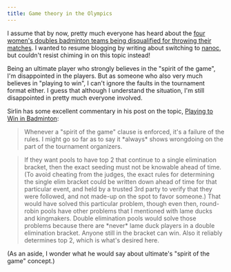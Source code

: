```yaml
---
title: Game theory in the Olympics
---
```

I assume that by now, pretty much everyone has heard about the [four women's doubles badminton teams being disqualified for throwing their matches](http://www.nbcolympics.com/news-blogs/badminton/all-eight-women-disqualified-for-throwing-badminton-matches.html). I wanted to resume blogging by writing about switching to [nanoc](http://nanoc.stoneship.org/), but couldn't resist chiming in on this topic instead!

Being an ultimate player who strongly believes in the "spirit of the game", I'm disappointed in the players. But as someone who also very much believes in "playing to win", I can't ignore the faults in the tournament format either. I guess that although I understand the situation, I'm still disappointed in pretty much everyone involved.

Sirlin has some excellent commentary in his post on the topic, [Playing to Win in Badminton](http://www.sirlin.net/blog/2012/8/1/playing-to-win-in-badminton.html):

> Whenever a "spirit of the game" clause is enforced, it's a failure of the
> rules. I might go so far as to say it \*always\* shows wrongdoing on the part
> of the tournament organizers.

> If they want pools to have top 2 that continue to a single elimination
> bracket, then the exact seeding must not be knowable ahead of time. (To avoid
> cheating from the judges, the exact rules for determining the single elim
> bracket could be written down ahead of time for that particular event, and
> held by a trusted 3rd party to verify that they were followed, and not made-up
> on the spot to favor someone.) That would have solved this particular problem,
> though even then, round-robin pools have other problems that I mentioned with
> lame ducks and kingmakers. Double elimination pools would solve those problems
> because there are \*never\* lame duck players in a double elimination bracket.
> Anyone still in the bracket can win. Also it reliably determines top 2, which
> is what's desired here.

(As an aside, I wonder what he would say about ultimate's "spirit of the game" concept.)
